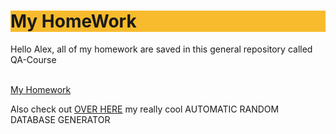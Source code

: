 <h1 style="display:block; background-color:#f7bb2d; argin:auto;">
  My HomeWork
</h1>
<p>Hello Alex, all of my homework are saved in this general repository called QA-Course</p>
<br><a href="https://github.com/VladFeldfix/QA-Course.git">My Homework</a><br>
<p>Also check out <a href="https://github.com/VladFeldfix/DB-random-data-generator.git">OVER HERE</a> my really cool AUTOMATIC RANDOM DATABASE GENERATOR</p>
